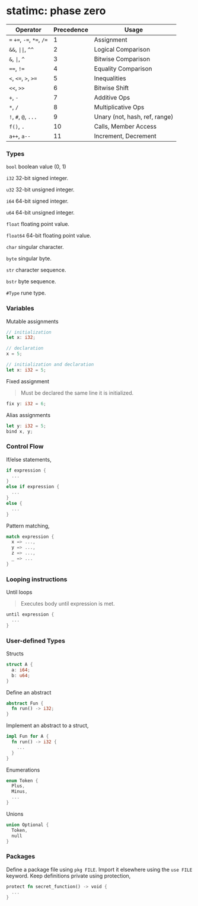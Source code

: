 # statimc: phase zero

| Operator | Precedence | Usage 
|----------|------------|------
| `=` `+=`, `-=`, `*=`, `/=` | 1 | Assignment
| `&&`, `\|\|`, `^^` | 2 | Logical Comparison
| `&`, `\|`, `^` | 3 | Bitwise Comparison
| `==`, `!=` | 4 | Equality Comparison
| `<`, `<=`, `>`, `>=` | 5 | Inequalities
| `<<`, `>>` | 6 | Bitwise Shift
| `+`, `-` | 7 | Additive Ops
| `*`, `/` | 8 | Multiplicative Ops
| `!`, `#`, `@`, `...` | 9 | Unary (not, hash, ref, range)
| `f()`, `.` | 10 | Calls, Member Access
| `a++`, `a--` | 11 | Increment, Decrement


### Types

`bool` boolean value (0, 1)

`i32` 32-bit signed integer.

`u32` 32-bit unsigned integer.

`i64` 64-bit signed integer.

`u64` 64-bit unsigned integer.

`float` floating point value.

`float64` 64-bit floating point value.

`char` singular character.

`byte` singular byte.

`str` character sequence.

`bstr` byte sequence.

`#Type` rune type.

### Variables

Mutable assignments
```rs
// initialization
let x: i32;

// declaration
x = 5;

// initialization and declaration
let x: i32 = 5;
```

Fixed assignment
> Must be declared the same line it is initialized.
```rs
fix y: i32 = 6;
```

Alias assignments
```rs
let y: i32 = 5;
bind x, y;
```

### Control Flow

If/else statements,

```rs
if expression {
  ...
}
else if expression {
  ...
}
else {
  ...
}
```

Pattern matching,

```rs
match expression {
  x => ...,
  y => ...,
  z => ...,
  _ => ...
}
```

### Looping instructions

Until loops
> Executes body until expression is met.
```rs
until expression {
  ...
}
```

### User-defined Types

Structs
```rs
struct A {
  a: i64;
  b: u64;
}
```

Define an abstract
```rs
abstract Fun {
  fn run() -> i32;
}
```

Implement an abstract to a struct,
```rs
impl Fun for A {
  fn run() -> i32 { 
    ...
  }
}
```

Enumerations
```rs
enum Token {
  Plus,
  Minus,
  ...
}
```

Unions
```rs
union Optional {
  Token,
  null
}
```

### Packages

Define a package file using `pkg FILE`. Import it elsewhere using the `use FILE`
keyword. Keep definitions private using protection,

```rs
protect fn secret_function() -> void {
  ...
}
```
